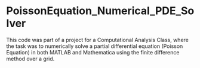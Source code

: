 # PoissonEquation_Numerical_PDE_Solver
This code was part of a project for a Computational Analysis Class, where the task was to numerically solve a partial differential equation (Poisson Equation) in both MATLAB and Mathematica using the finite difference method over a grid.
